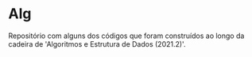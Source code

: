 # Alg
Repositório com alguns dos códigos que foram construídos ao longo da cadeira de 'Algoritmos e Estrutura de Dados (2021.2)'.
